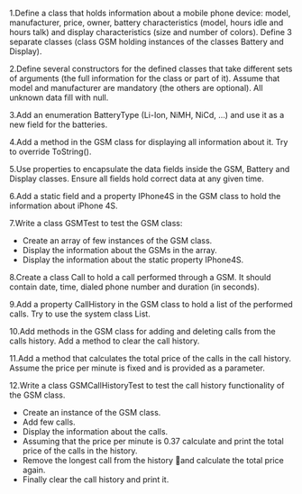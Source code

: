 1.Define a class that holds information about a mobile phone device: model, manufacturer, price, owner, battery characteristics (model, hours idle and hours talk) and display characteristics (size and number of colors). Define 3 separate classes (class GSM holding instances of the classes Battery and Display).

2.Define several constructors for the defined classes that take different sets of arguments (the full information for the class or part of it). Assume that model and manufacturer are mandatory (the others are optional). All unknown data fill with null.

3.Add an enumeration BatteryType (Li-Ion, NiMH, NiCd, …) and use it as a new field for the batteries.

4.Add a method in the GSM class for displaying all information about it. Try to override ToString().

5.Use properties to encapsulate the data fields inside the GSM, Battery and Display classes. Ensure all fields hold correct data at any given time.

6.Add a static field and a property IPhone4S in the GSM class to hold the information about iPhone 4S.

7.Write a class GSMTest to test the GSM class:
 - Create an array of few instances of the GSM class.
 - Display the information about the GSMs in the array.
 - Display the information about the static property IPhone4S.

8.Create a class Call to hold a call performed through a GSM. It should contain date, time, dialed phone number and duration (in seconds).

9.Add a property CallHistory in the GSM class to hold a list of the performed calls. Try to use the system class List<Call>.

10.Add methods in the GSM class for adding and deleting calls from the calls history. Add a method to clear the call history.

11.Add a method that calculates the total price of the calls in the call history. Assume the price per minute is fixed and is provided as a parameter.

12.Write a class GSMCallHistoryTest to test the call history functionality of the GSM class.
 - Create an instance of the GSM class.
 - Add few calls.
 - Display the information about the calls.
 - Assuming that the price per minute is 0.37 calculate and print the total price of the calls in the history.
 - Remove the longest call from the history and calculate the total price again.
 - Finally clear the call history and print it.
